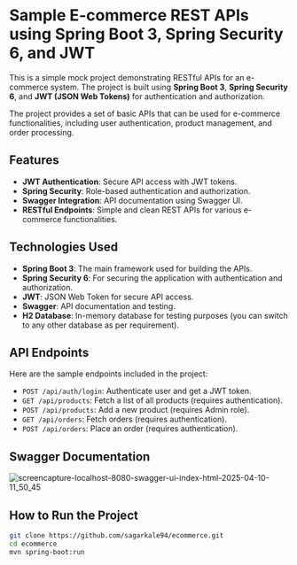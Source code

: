 # Sample E-commerce REST APIs using Spring Boot 3, Spring Security 6, and JWT

This is a simple mock project demonstrating RESTful APIs for an e-commerce system. The project is built using **Spring Boot 3**, **Spring Security 6**, and **JWT (JSON Web Tokens)** for authentication and authorization.

The project provides a set of basic APIs that can be used for e-commerce functionalities, including user authentication, product management, and order processing.

## Features

- **JWT Authentication**: Secure API access with JWT tokens.
- **Spring Security**: Role-based authentication and authorization.
- **Swagger Integration**: API documentation using Swagger UI.
- **RESTful Endpoints**: Simple and clean REST APIs for various e-commerce functionalities.

## Technologies Used

- **Spring Boot 3**: The main framework used for building the APIs.
- **Spring Security 6**: For securing the application with authentication and authorization.
- **JWT**: JSON Web Token for secure API access.
- **Swagger**: API documentation and testing.
- **H2 Database**: In-memory database for testing purposes (you can switch to any other database as per requirement).

## API Endpoints

Here are the sample endpoints included in the project:

- `POST /api/auth/login`: Authenticate user and get a JWT token.
- `GET /api/products`: Fetch a list of all products (requires authentication).
- `POST /api/products`: Add a new product (requires Admin role).
- `GET /api/orders`: Fetch orders (requires authentication).
- `POST /api/orders`: Place an order (requires authentication).

## Swagger Documentation
![screencapture-localhost-8080-swagger-ui-index-html-2025-04-10-11_50_45](https://github.com/user-attachments/assets/aa2cc261-0ac5-4c75-b193-bcf829f6fb4c)


## How to Run the Project

```bash
git clone https://github.com/sagarkale94/ecommerce.git
cd ecommerce
mvn spring-boot:run
```

